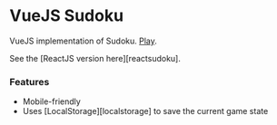 # VueJS Sudoku

VueJS implementation of Sudoku. [Play][play].

See the [ReactJS version here][reactsudoku].

### Features

- Mobile-friendly
- Uses [LocalStorage][localstorage] to save the current game state

[play]: https://jaideep25.github.io/sudoku/
